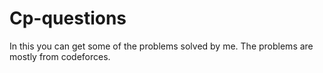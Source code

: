 # Cp-questions
In this you can get some of the problems solved by me. The problems are mostly from codeforces.
